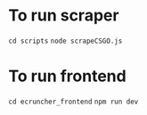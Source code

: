 # To run scraper

`cd scripts`
`node scrapeCSGO.js`

# To run frontend

`cd ecruncher_frontend`
`npm run dev`